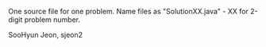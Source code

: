 One source file for one problem.
Name files as "SolutionXX.java" - XX for 2-digit problem number.

SooHyun Jeon,
sjeon2
